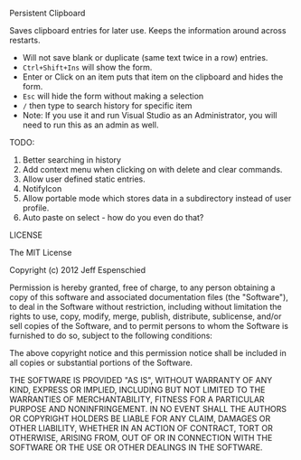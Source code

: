 Persistent Clipboard

Saves clipboard entries for later use. Keeps the information around across 
restarts. 

- Will not save blank or duplicate (same text twice in a row) entries.
- `Ctrl+Shift+Ins` will show the form.
- Enter or Click on an item puts that item on the clipboard and hides the form.
- `Esc` will hide the form without making a selection
- `/` then type to search history for specific item
- Note: If you use it and run Visual Studio as an Administrator, you will need to run this as an admin as well.

TODO:

1. Better searching in history
2. Add context menu when clicking on with delete and clear commands.
3. Allow user defined static entries.
4. NotifyIcon 
5. Allow portable mode which stores data in a subdirectory instead of user profile.
6. Auto paste on select - how do you even do that?

LICENSE

The MIT License

Copyright (c) 2012 Jeff Espenschied

Permission is hereby granted, free of charge, to any person obtaining a copy
of this software and associated documentation files (the "Software"), to deal
in the Software without restriction, including without limitation the rights
to use, copy, modify, merge, publish, distribute, sublicense, and/or sell
copies of the Software, and to permit persons to whom the Software is
furnished to do so, subject to the following conditions:

The above copyright notice and this permission notice shall be included in
all copies or substantial portions of the Software.

THE SOFTWARE IS PROVIDED "AS IS", WITHOUT WARRANTY OF ANY KIND, EXPRESS OR
IMPLIED, INCLUDING BUT NOT LIMITED TO THE WARRANTIES OF MERCHANTABILITY,
FITNESS FOR A PARTICULAR PURPOSE AND NONINFRINGEMENT. IN NO EVENT SHALL THE
AUTHORS OR COPYRIGHT HOLDERS BE LIABLE FOR ANY CLAIM, DAMAGES OR OTHER
LIABILITY, WHETHER IN AN ACTION OF CONTRACT, TORT OR OTHERWISE, ARISING FROM,
OUT OF OR IN CONNECTION WITH THE SOFTWARE OR THE USE OR OTHER DEALINGS IN
THE SOFTWARE.
